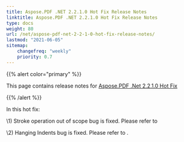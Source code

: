 ```yaml
---
title: Aspose.PDF .NET 2.2.1.0 Hot Fix Release Notes
linktitle: Aspose.PDF .NET 2.2.1.0 Hot Fix Release Notes
type: docs
weight: 80
url: /net/aspose-pdf-net-2-2-1-0-hot-fix-release-notes/
lastmod: "2021-06-05"
sitemap:
    changefreq: "weekly"
    priority: 0.7
---
```


{{% alert color="primary" %}}

This page contains release notes for [Aspose.PDF .Net 2.2.1.0 Hot Fix](https://downloads.aspose.com/pdf/net/new-releases/aspose.pdf-.net-2.2.1.0-hot-fix/)

{{% /alert %}}

In this hot fix:

\1) Stroke operation out of scope bug is fixed. Please refer to

\2) Hanging Indents bug is fixed. Please refer to .
